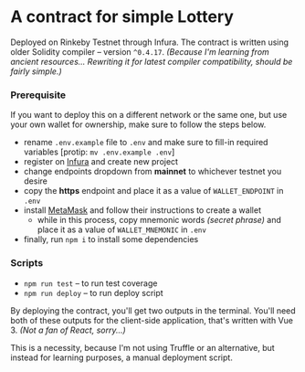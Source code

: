 # A contract for simple Lottery

Deployed on Rinkeby Testnet through Infura. The contract is written using older Solidity compiler – version `^0.4.17`. _(Because I'm learning from ancient resources... Rewriting it for latest compiler compatibility, should be fairly simple.)_

### Prerequisite

If you want to deploy this on a different network or the same one, but use your own wallet for ownership, make sure to follow the steps below.

- rename `.env.example` file to `.env` and make sure to fill-in required variables [protip: `mv .env.example .env`]
- register on [Infura](https://infura.io/register) and create new project
- change endpoints dropdown from **mainnet** to whichever testnet you desire
- copy the **https** endpoint and place it as a value of `WALLET_ENDPOINT` in `.env`
- install [MetaMask](https://metamask.io/) and follow their instructions to create a wallet
  - while in this process, copy mnemonic words _(secret phrase)_ and place it as a value of `WALLET_MNEMONIC` in `.env`
- finally, run `npm i` to install some dependencies

### Scripts

- `npm run test` – to run test coverage
- `npm run deploy` – to run deploy script

By deploying the contract, you'll get two outputs in the terminal. You'll need both of these outputs for the client-side application, that's written with Vue 3. _(Not a fan of React, sorry...)_

This is a necessity, because I'm not using Truffle or an alternative, but instead for learning purposes, a manual deployment script.
